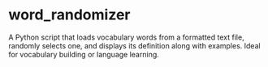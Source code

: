 # word_randomizer
 A Python script that loads vocabulary words from a formatted text file, randomly selects one, and displays its definition along with examples. Ideal for vocabulary building or language learning.
